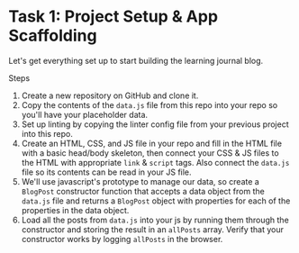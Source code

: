 # Task 1: Project Setup & App Scaffolding

Let's get everything set up to start building the learning journal blog.

Steps

1. Create a new repository on GitHub and clone it.
2. Copy the contents of the `data.js` file from this repo into your repo so you'll have your placeholder data.
3. Set up linting by copying the linter config file from your previous project into this repo.
4. Create an HTML, CSS, and JS file in your repo and fill in the HTML file with a basic head/body skeleton, then connect your CSS & JS files to the HTML with appropriate `link` & `script` tags. Also connect the `data.js` file so its contents can be read in your JS file.
5. We'll use javascript's prototype to manage our data, so create a `BlogPost` constructor function that accepts a data object from the `data.js` file and returns a `BlogPost` object with properties for each of the properties in the data object.
6. Load all the posts from `data.js` into your js by running them through the constructor and storing the result in an `allPosts` array. Verify that your constructor works by logging `allPosts` in the browser.
